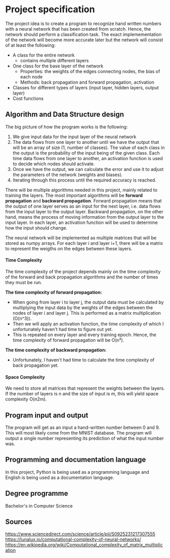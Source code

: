 # Project specification

The project idea is to create a program to recognize hand written numbers with a neural network that has been created from scratch. Hence, the network should perform a classification task. The exact implemementation of the network will become more accurate later but the network will consist of at least the following:

- A class for the entire network
    - contains multiple different layers
- One class for the base layer of the network
    - Properties: the weights of the edges connecting nodes, the bias of each node
    - Methods: back propagation and forward propagation, activation
- Classes for different types of layers (input layer, hidden layers, output layer)
- Cost functions

## Algorithm and Data Structure design

The big picture of how the program works is the following:
1. We give input data for the input layer of the neural network
2. The data flows from one layer to another until we have the output that will be an array of size (1, number of classes). The value of each class in the output is the probability of the input being of the given class. Each time data flows from one layer to another, an activation function is used to decide which nodes should activate.
3. Once we have the output, we can calculate the error and use it to adjust the parameters of the network (weights and biases).
4. Iterating through this process until the required accuracy is reached.

There will be multiple algorithms needed in this project, mainly related to training the layers. The most important algorithms will be **forward propagation** and **backward propagation**. Forward propagation means that the output of one layer serves as an input for the next layer, i.e. data flows from the input layer to the output layer. Backward propagation, on the other hand, means the process of moving information from the output layer to the input layer. In each layer, an activation function will be used to determine how the input should change.

The neural network will be implemented as multiple matrices that will be stored as numpy arrays. For each layer i and layer i+1, there will be a matrix to represent the weigths on the edges between these layers.

#### Time Complexity

The time complexity of the project depends mainly on the time complexity of the forward and back propagation algorithms and the number of times they must be run.

**The time complexity of forward propagation:**
- When going from layer i to layer j, the output data must be calculated by multiplying the input data by the weights of the edges between the nodes of layer i and layer j. This is performed as a matrix multiplication (O(n^3)).
- Then we will apply an activation function, the time complexity of which I unfortunately haven't had time to figure out yet.
- This is repeated on every layer and every training epoch. Hence, the time complexity of forward propagation will be O(n⁵).

**The time complexity of backward propagation:**
- Unfortunately, I haven't had time to calculate the time complexity of back propagation yet.

#### Space Complexity

We need to store all matrices that represent the weights between the layers. If the number of layers is n and the size of input is m, this will yield space complexity O(n2m).


## Program input and output
The program will get as an input a hand-written number between 0 and 9. This will most likely come from the MNIST database. The program will output a single number representing its prediction of what the input number was.

## Programming and documentation language

In this project, Python is being used as a programming language and English is being used as a documentation language.

## Degree programme

Bachelor's in Computer Science

## Sources

https://www.sciencedirect.com/science/article/pii/S0925231217307555
https://lunalux.io/computational-complexity-of-neural-networks/
https://en.wikipedia.org/wiki/Computational_complexity_of_matrix_multiplication
